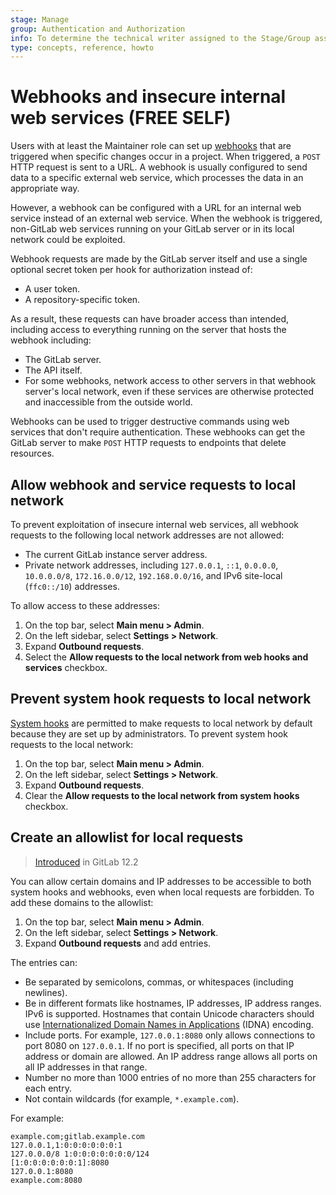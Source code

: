 ```yaml
---
stage: Manage
group: Authentication and Authorization
info: To determine the technical writer assigned to the Stage/Group associated with this page, see https://about.gitlab.com/handbook/product/ux/technical-writing/#assignments
type: concepts, reference, howto
---
```


# Webhooks and insecure internal web services **(FREE SELF)**

Users with at least the Maintainer role can set up [webhooks](../user/project/integrations/webhooks.md) that are
triggered when specific changes occur in a project. When triggered, a `POST` HTTP request is sent to a URL. A webhook is
usually configured to send data to a specific external web service, which processes the data in an appropriate way.

However, a webhook can be configured with a URL for an internal web service instead of an external web service.
When the webhook is triggered, non-GitLab web services running on your GitLab server or in its local network could be
exploited.

Webhook requests are made by the GitLab server itself and use a single optional secret token per hook for authorization
instead of:

- A user token.
- A repository-specific token.

As a result, these requests can have broader access than intended, including access to everything running on the server
that hosts the webhook including:

- The GitLab server.
- The API itself.
- For some webhooks, network access to other servers in that webhook server's local network, even if these services
  are otherwise protected and inaccessible from the outside world.

Webhooks can be used to trigger destructive commands using web services that don't require authentication. These webhooks
can get the GitLab server to make `POST` HTTP requests to endpoints that delete resources.

## Allow webhook and service requests to local network

To prevent exploitation of insecure internal web services, all webhook requests to the following local network addresses are not allowed:

- The current GitLab instance server address.
- Private network addresses, including `127.0.0.1`, `::1`, `0.0.0.0`, `10.0.0.0/8`, `172.16.0.0/12`,
  `192.168.0.0/16`, and IPv6 site-local (`ffc0::/10`) addresses.

To allow access to these addresses:

1. On the top bar, select **Main menu > Admin**.
1. On the left sidebar, select **Settings > Network**.
1. Expand **Outbound requests**.
1. Select the **Allow requests to the local network from web hooks and services** checkbox.

## Prevent system hook requests to local network

[System hooks](../administration/system_hooks.md) are permitted to make requests to local network by default because
they are set up by administrators. To prevent system hook requests to the local network:

1. On the top bar, select **Main menu > Admin**.
1. On the left sidebar, select **Settings > Network**.
1. Expand **Outbound requests**.
1. Clear the **Allow requests to the local network from system hooks** checkbox.

## Create an allowlist for local requests

> [Introduced](https://gitlab.com/gitlab-org/gitlab-foss/-/issues/44496) in GitLab 12.2

You can allow certain domains and IP addresses to be accessible to both system hooks and webhooks, even when local
requests are forbidden. To add these domains to the allowlist:

1. On the top bar, select **Main menu > Admin**.
1. On the left sidebar, select **Settings > Network**.
1. Expand **Outbound requests** and add entries.

The entries can:

- Be separated by semicolons, commas, or whitespaces (including newlines).
- Be in different formats like hostnames, IP addresses, IP address ranges. IPv6 is supported. Hostnames that contain
  Unicode characters should use [Internationalized Domain Names in Applications](https://www.icann.org/en/icann-acronyms-and-terms/internationalized-domain-names-in-applications-en)
  (IDNA) encoding.
- Include ports. For example, `127.0.0.1:8080` only allows connections to port 8080 on `127.0.0.1`. If no port is specified,
  all ports on that IP address or domain are allowed. An IP address range allows all ports on all IP addresses in that
  range.
- Number no more than 1000 entries of no more than 255 characters for each entry.
- Not contain wildcards (for example, `*.example.com`).

For example:

```plaintext
example.com;gitlab.example.com
127.0.0.1,1:0:0:0:0:0:0:1
127.0.0.0/8 1:0:0:0:0:0:0:0/124
[1:0:0:0:0:0:0:1]:8080
127.0.0.1:8080
example.com:8080
```

<!-- ## Troubleshooting

Include any troubleshooting steps that you can foresee. If you know beforehand what issues
one might have when setting this up, or when something is changed, or on upgrading, it's
important to describe those, too. Think of things that may go wrong and include them here.
This is important to minimize requests for support, and to avoid doc comments with
questions that you know someone might ask.

Each scenario can be a third-level heading, for example `### Getting error message X`.
If you have none to add when creating a doc, leave this section in place
but commented out to help encourage others to add to it in the future. -->
